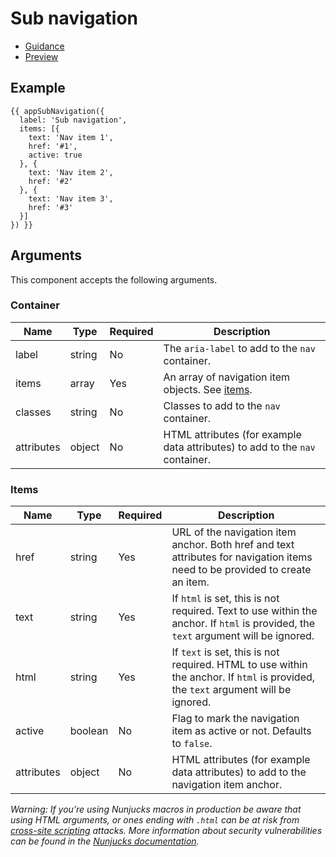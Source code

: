 # Sub navigation

- [Guidance](#)
- [Preview](#)

## Example

```
{{ appSubNavigation({
  label: 'Sub navigation',
  items: [{
    text: 'Nav item 1',
    href: '#1',
    active: true
  }, {
    text: 'Nav item 2',
    href: '#2'
  }, {
    text: 'Nav item 3',
    href: '#3'
  }]
}) }}
```

## Arguments

This component accepts the following arguments.

### Container

|Name|Type|Required|Description|
|---|---|---|---|
|label|string|No|The `aria-label` to add to the `nav` container.|
|items|array|Yes|An array of navigation item objects. See [items](#items).|
|classes|string|No|Classes to add to the `nav` container.|
|attributes|object|No|HTML attributes (for example data attributes) to add to the `nav` container.|


### Items

|Name|Type|Required|Description|
|---|---|---|---|
|href|string|Yes|URL of the navigation item anchor. Both href and text attributes for navigation items need to be provided to create an item.|
|text|string|Yes|If `html` is set, this is not required. Text to use within the anchor. If `html` is provided, the `text` argument will be ignored.|
|html|string|Yes|If `text` is set, this is not required. HTML to use within the anchor. If `html` is provided, the `text` argument will be ignored.|
|active|boolean|No|Flag to mark the navigation item as active or not. Defaults to `false`.|
|attributes|object|No|HTML attributes (for example data attributes) to add to the navigation item anchor.|

*Warning: If you’re using Nunjucks macros in production be aware that using HTML arguments, or ones ending with `.html` can be at risk from [cross-site scripting](https://en.wikipedia.org/wiki/Cross-site_scripting) attacks. More information about security vulnerabilities can be found in the [Nunjucks documentation](https://mozilla.github.io/nunjucks/api.html#user-defined-templates-warning).*
